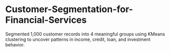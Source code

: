 # Customer-Segmentation-for-Financial-Services
Segmented 1,000 customer records into 4 meaningful groups using KMeans clustering to uncover patterns in income, credit, loan, and investment behavior.
